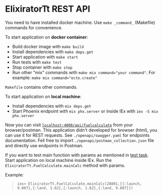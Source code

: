 # ElixiratorTt REST API

You need to have installed docker machine. Use `make _command_` (Makefile) commands for convenience.

To start application on **docker container**:
  * Build docker image with `make build`
  * Install dependencies with `make deps.get`
  * Start application with `make start`
  * Run tests with `make test`
  * Stop container with `make stop`
  * Run other "mix" commands with `make mix command="your command"`. For example: `make mix command="ecto.create"`

`Makefile` contains other commands.

To start application on **local machine**:
  * Install dependencies with `mix deps.get`
  * Start Phoenix endpoint with `mix phx.server` or inside IEx with `iex -S mix phx.server`

Now you can visit [`localhost:4000/api/fuelcalculate`](http://localhost:4000/api/fuelcalculate) from your browser/postman. This application didn't developed for browser (html), you can use it for REST requests. See `./openapi/swagger.yaml` for endpoints documentation. Fell free to import `./openapi/postman_collection.json` file and directly use endpoints in Postman.

If you want to test main function with params as mentioned in [test task](https://docs.google.com/document/d/1iRytYuAfUaih8fQHFZVfZwanQZjegFm9ulsMvmqENwM/edit). Start application on local machine inside IEx. Run the `ElixiratorTt.FuelCalculate.mainCalc` method with params.

Example:
>`iex> ElixiratorTt.FuelCalculate.mainCalc(28801,[{:launch, 9.807},{:land, 1.62},{:launch, 1.62},{:land, 9.807}])`